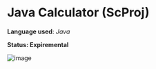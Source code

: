 # Java Calculator (ScProj)
**Language used**: *Java*

**Status: Expiremental**

![image](src/image.png) 
